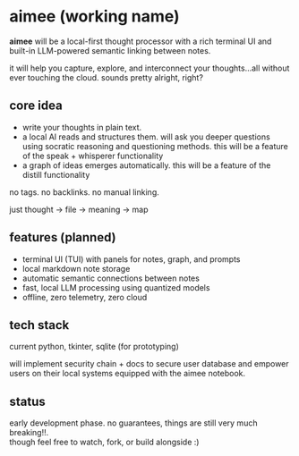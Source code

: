 # aimee (working name)

**aimee** will be a local-first thought processor with a rich terminal UI and built-in LLM-powered semantic linking between notes.

it will help you capture, explore, and interconnect your thoughts...all without ever touching the cloud. sounds pretty alright, right?

## core idea

- write your thoughts in plain text.
- a local AI reads and structures them. will ask you deeper questions using socratic reasoning and questioning methods. this will be a feature of the speak + whisperer functionality
- a graph of ideas emerges automatically. this will be a feature of the distill functionality

no tags. no backlinks. no manual linking.

just thought → file → meaning → map

## features (planned)

- terminal UI (TUI) with panels for notes, graph, and prompts
- local markdown note storage
- automatic semantic connections between notes
- fast, local LLM processing using quantized models
- offline, zero telemetry, zero cloud

## tech stack

current python, tkinter, sqlite (for prototyping)

will implement security chain + docs to secure user database and empower users on their local systems equipped with the aimee notebook.

## status

early development phase. no guarantees, things are still very much breaking!!.  
though feel free to watch, fork, or build alongside :)



